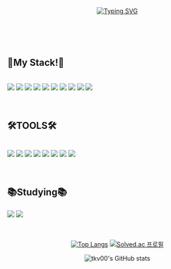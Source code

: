 
<div align=center>
 <a href="https://git.io/typing-svg"><img src="https://readme-typing-svg.demolab.com?font=Fira+Code&size=60&pause=1000&color=15F754&center=true&random=false&width=1000&height=100&lines=%24Welcome+to+Do+Yeon's+GitHub" alt="Typing SVG" /></a>
</div>
<br>
<br>
<br>
<div>
  <br/>
  <h2  fontstyle=bold>
     💪My Stack!💪
  </h1>
  </p>
    <br/>
<div >
  <img src="https://ziadoua.github.io/m3-Markdown-Badges/badges/C/c1.svg">
<img src="https://ziadoua.github.io/m3-Markdown-Badges/badges/C++/c++2.svg">
<img src="https://ziadoua.github.io/m3-Markdown-Badges/badges/CSS/css1.svg">
<img src="https://ziadoua.github.io/m3-Markdown-Badges/badges/Firebase/firebase3.svg">
<img src="https://ziadoua.github.io/m3-Markdown-Badges/badges/HTML/html1.svg">
<img src="https://ziadoua.github.io/m3-Markdown-Badges/badges/Java/java1.svg">
<img src="https://ziadoua.github.io/m3-Markdown-Badges/badges/Javascript/javascript3.svg">
<img src="https://ziadoua.github.io/m3-Markdown-Badges/badges/Kotlin/kotlin1.svg">
<img src="https://ziadoua.github.io/m3-Markdown-Badges/badges/React/react2.svg">
<img src="https://ziadoua.github.io/m3-Markdown-Badges/badges/Python/python3.svg">
</div>


<br/>
<br/>

<h2 fontstyle=bold>
  🛠️TOOLS🛠️
</h1>
<br/>
<div >
  <img src="https://ziadoua.github.io/m3-Markdown-Badges/badges/Git/git1.svg">
<img src="https://ziadoua.github.io/m3-Markdown-Badges/badges/Linux/linux3.svg">
<img src="https://ziadoua.github.io/m3-Markdown-Badges/badges/MySQL/mysql1.svg">
<img src="https://ziadoua.github.io/m3-Markdown-Badges/badges/Notion/notion1.svg">
<img src="https://ziadoua.github.io/m3-Markdown-Badges/badges/Obsidian/obsidian1.svg">
<img src="https://ziadoua.github.io/m3-Markdown-Badges/badges/SQLite/sqlite1.svg">
<img src="https://ziadoua.github.io/m3-Markdown-Badges/badges/Bootstrap/bootstrap1.svg">
<img src="https://ziadoua.github.io/m3-Markdown-Badges/badges/AndroidStudio/androidstudio2.svg">
</div>
<br/>
<br/>
<h2 fontstyle=bold >
  
  📚Studying📚
</h1>
  <div >
    <img src="https://ziadoua.github.io/m3-Markdown-Badges/badges/Dart/dart1.svg">
  <img src="https://ziadoua.github.io/m3-Markdown-Badges/badges/Flutter/flutter1.svg">
  </div>
  
</div>
<br/>

<br/>
<div align=center>
  
  [![Top Langs](https://github-readme-stats.vercel.app/api/top-langs/?username=tkv00&langs_count=10&layout=compact&theme=dark)](https://github.com/tkv00/tkv00)
  [![Solved.ac
프로필](http://mazassumnida.wtf/api/generate_badge?boj=tkv00)](https://solved.ac/tkv00)

  ![tkv00's GitHub stats](https://github-readme-stats.vercel.app/api?username=tkv00&show_icons=true&theme=radical)
</div>
<div align=center>
    
  

